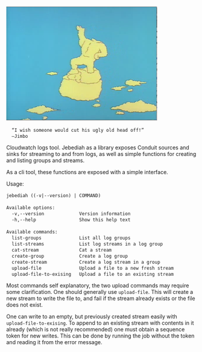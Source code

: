 ![statue](images/jepediah.png)
```
  “I wish someone would cut his ugly old head off!”
  ―Jimbo
```

Cloudwatch logs tool. Jebediah as a library exposes Conduit sources and sinks for streaming to and from logs,
as well as simple functions for creating and listing groups and streams.

As a cli tool, these functions are exposed with a simple interface.

Usage:
```
jebediah ((-v|--version) | COMMAND)

Available options:
  -v,--version             Version information
  -h,--help                Show this help text

Available commands:
  list-groups              List all log groups
  list-streams             List log streams in a log group
  cat-stream               Cat a stream
  create-group             Create a log group
  create-stream            Create a log stream in a group
  upload-file              Upload a file to a new fresh stream
  upload-file-to-exising   Upload a file to an existing stream
```

Most commands self explanatory, the two upload commands may require some clarification. One should generally
use `upload-file`. This will create a new stream to write the file to, and fail if the stream already exists
or the file does not exist.

One can write to an empty, but previously created stream easily with `upload-file-to-exising`. To append to
an existing stream with contents in it already (which is not really recommended) one must obtain a sequence
token for new writes. This can be done by running the job without the token and reading it from the error
message.
